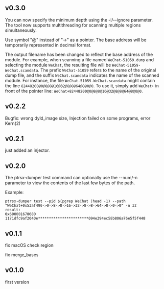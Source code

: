 ## v0.3.0

You can now specify the minimum depth using the -i/--ignore parameter. The tool now supports multithreading for scanning multiple regions simultaneously.

Use symbol "@" instead of "->" as a pointer. The base address will be temporarily represented in decimal format.

The output filename has been changed to reflect the base address of the module. For example, when scanning a file named `WeChat-51059.dump` and selecting the module `WeChat`, the resulting file will be `WeChat-51059-WeChat.scandata`. The prefix `WeChat-51059` refers to the name of the original dump file, and the suffix `WeChat.scandata` indicates the name of the scanned module. For instance, the file `WeChat-51059-WeChat.scandata` might contain the line `82448200@0@8@8@16@32@8@8@64@8@0@0`. To use it, simply add `WeChat+` in front of the pointer line: `WeChat+82448200@0@8@8@16@32@8@8@64@8@0@0`.

## v0.2.2

Bugfix: wrong dyld_image size, Injection failed on some programs, error Kern(2)

## v0.2.1

just added an injector.

## v0.2.0

The ptrsx-dumper test command can optionally use the --num/-n parameter to view the contents of the last few bytes of the path.

Example:

```
ptrsx-dumper test --pid $(pgrep WeChat |head -1) --path "WeChat+0x53af490->0->8->8->16->32->8->8->64->8->0->0" -n 32
result:
0x600001670680
1171dfc9af2040e***********************094e294ec58b806a76e5f5f448
```

## v0.1.1

fix macOS check region

fix merge_bases

## v0.1.0
first version
